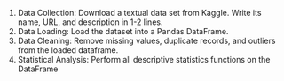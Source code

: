 1. Data Collection: Download a textual data set from Kaggle. Write its name, URL, and description in 1-2 lines.
2. Data Loading: Load the dataset into a Pandas DataFrame.
3. Data Cleaning: Remove missing values, duplicate records, and outliers from the loaded dataframe. 
4.  Statistical Analysis: Perform all descriptive statistics functions  on the DataFrame 
